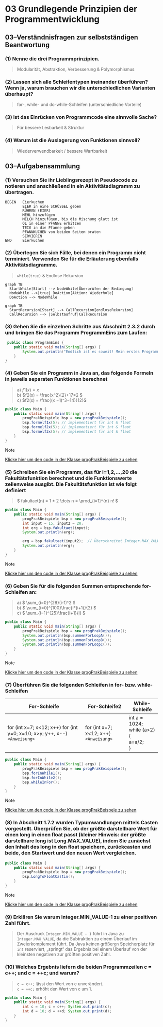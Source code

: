 # 03 Grundlegende Prinzipien der Programmentwicklung
## 03–Verständnisfragen zur selbstständigen Beantwortung
### (1) Nenne die drei Programmprinzipien.
> Modularität, Abstraktion, Verbesserung & Polymorphismus
### (2) Lassen sich alle Schleifentypen ineinander überführen? Wenn ja, warum brauchen wir die unterschiedlichen Varianten überhaupt?
> for-, while- und do-while-Schleifen (unterschiedliche Vorteile)
### (3) Ist das Einrücken von Programmcode eine sinnvolle Sache?
> Für bessere Lesbarkeit & Struktur
### (4) Warum ist die Auslagerung von Funktionen sinnvoll?
> Wiederverwendbarkeit / bessere Wartbarkeit
## 03–Aufgabensammlung
### (1) Versuchen Sie ihr Lieblingsrezept in Pseudocode zu notieren und anschließend in ein Aktivitätsdiagramm zu übertragen.
```
BEGIN   Eierkuchen
        EIER in eine SCHÜSSEL geben
        RÜHREN (EIER)
        MEHL hinzufügen
        MILCH hinzufügen, bis die Mischung glatt ist
        ÖL in einer PFANNE erhitzen
        TEIG in die Pfanne geben
        PFANNKUCHEN von beiden Seiten braten
        SERVIEREN
END     Eierkuchen
```
### (2) Überlegen Sie sich Fälle, bei denen ein Programm nicht terminiert. Verwenden Sie für die Erläuterung ebenfalls Aktivitätsdiagramme.
> `while(true)` & Endlose Rekursion

```mermaid
graph TB
  StartWhile[Start] --> NodeWhile[Überprüfen der Bedingung]
  NodeWhile -->|true| DoAction[Aktion: Wiederhole]
  DoAction --> NodeWhile
```
```mermaid
graph TB
  StartRecursion[Start] --> CallRecursion[endloseRekursion]
  CallRecursion --> |Selbstaufruf|CallRecursion
```
### (3) Gehen Sie die einzelnen Schritte aus Abschnitt 2.3.2 durch und bringen Sie das Programm ProgrammEins zum Laufen:
```java
 public class ProgramEins {
    public static void main(String[] args) {
        System.out.println("Endlich ist es soweit! Mein erstes Programm läuft...");
    }
}
 ```

### (4) Geben Sie ein Programm in Java an, das folgende Formeln in jeweils separaten Funktionen berechnet
> a) $`f1(x) = x`$ \
> b) $`f2(x) = \frac{x^2}{2}+17*2 `$ \
> c) $`f2(x) = \frac{(x −1)^3−14)}{2}`$
```java
public class Main {
    public static void main(String[] args) {
        progPrakBeispiele bsp = new progPrakBeispiele();
        bsp.formelf1x(5); // implementiert für int & flaot 
        bsp.formelf2x(5); // implementiert für int & flaot 
        bsp.formelf3x(5); // implementiert für int & flaot 
    }
}
```
> [!NOTE]
> [Klicke hier um den code in der Klasse progPrakBeispiele zu sehen](../src/progPrakBeispiele.java#L17-L36)

### (5) Schreiben Sie ein Programm, das für i=1,2,...,20 die Fakultätsfunktion berechnet und die Funktionswerte zeilenweise ausgibt. Die Fakultätsfunktion ist wie folgt definiert
> $` fakultaet(n) = 1 * 2 \dots n =  \prod_{i=1}^{n} n! `$
```java
public class Main {
    public static void main(String[] args) {
        progPrakBeispiele bsp = new progPrakBeispiele();
        int input = 15, input2 = 20;
        int erg = bsp.fakultaet(input);
        System.out.println(erg);

        erg = bsp.fakultaet(input2);  // Überschreitet Integer.MAX_VALUE // int - 32 Bit(4Bytes)
        System.out.println(erg);
    }
}
```
> [!NOTE]
> [Klicke hier um den code in der Klasse progPrakBeispiele zu sehen](../src/progPrakBeispiele.java#L38-L50)

### (6) Geben Sie für die folgenden Summen entsprechende for-Schleifen an:
> a) $` \sum_{i=0}^{28}(i-1)^2 `$\
> b) $` \sum_{i=0}^{100}\frac{i*(i+1)}{2} `$\
> c) $` \sum_{i=1}^{25}\frac{i+1}{i} `$
```java
public class Main {
    public static void main(String[] args) {
        progPrakBeispiele bsp = new progPrakBeispiele();
        System.out.println(bsp.summenForLoopA());
        System.out.println(bsp.summenForLoopB());
        System.out.println(bsp.summenForLoopC());
    }
}
```
> [!NOTE]
> [Klicke hier um den code in der Klasse progPrakBeispiele zu sehen](../src/progPrakBeispiele.java#L52-L72)

### (7) Überführen Sie die folgenden Schleifen in for- bzw. while-Schleifen
| For-Schleife                                                                   | For-Schleife2                               | While-Schleife                                                 |
|--------------------------------------------------------------------------------|---------------------------------------------|----------------------------------------------------------------|
| for (int x=7; x<12; x++) for (int y=0; x=10; x>y; y++, x--) <br/>`<Anweisung>` | for (int x=7; x<12; x++) <br/>`<Anweisung>` | int a = 1024;<br>while (a>2) { <br/> <Anweisung> a=a/2; <br/>} |

```java
public class Main {
    public static void main(String[] args) {
        progPrakBeispiele bsp = new progPrakBeispiele();
        bsp.forInWhile1();
        bsp.forInWhile2();
        bsp.whileInFor();
    }
}
```
> [!NOTE]
> [Klicke hier um den code in der Klasse progPrakBeispele zu sehen](../src/progPrakBeispiele.java#L74-L92)

### (8) In Abschnitt 1.7.2 wurden Typumwandlungen mittels Casten vorgestellt. Überprüfen Sie, ob der größte darstellbare Wert für einen long in einen float passt (kleiner Hinweis: der größte darstellbare long ist Long.MAX_VALUE), indem Sie zunächst den Inhalt des long in den float speichern, zurückcasten und beide, den Startwert und den neuen Wert vergleichen.
```java
public class Main {
    public static void main(String[] args) {
        progPrakBeispiele bsp = new progPrakBeispiele();
        bsp.LongToFloatCastin();
    }
}
```
> [!NOTE]
> [Klicke hier um den code in der Klasse progPrakBeispiele zu sehen](../src/progPrakBeispiele.java#L94-L107)

### (9) Erklären Sie warum Integer.MIN_VALUE-1 zu einer positiven Zahl führt.
> Der Ausdruck `Integer.MIN_VALUE - 1` führt in Java zu `Integer.MAX_VALUE`, da die Subtraktion zu einem Überlauf im Zweierkomplement führt. Da Java keinen größeren Speicherplatz für `int` reserviert, „springt“ das Ergebnis bei einem Überlauf von der kleinsten negativen zur größten positiven Zahl.

### (10) Welches Ergebnis liefern die beiden Programmzeilen c = c++; und c = ++c; und warum?
> `c = c++;` lässt den Wert von c unverändert.\
> `c = ++c;` erhöht den Wert von c um 1.
```java
public class Main {
    public static void main(String[] args) {
        int c = 10; c = c++; System.out.print(c);
        int d = 10; d = ++d; System.out.print(d);
    }
}
```